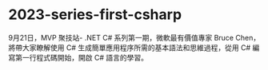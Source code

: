 # 2023-series-first-csharp
9月21日，MVP 聚技站- .NET C# 系列第一期，微軟最有價值專家 Bruce Chen，將帶大家瞭解使用 C# 生成簡單應用程序所需的基本語法和思維過程，從用 C# 編寫第一行程式碼開始，開啟 C# 語言的學習。
